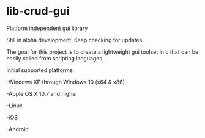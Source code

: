 # lib-crud-gui

Platform independent gui library

Still in alpha development. Keep checking for updates.


The goal for this project is to create a lightweight gui toolset in c that can be easily called from scripting languages.

Initial supported platforms:

-Windows XP through Windows 10 (x64 & x86)

-Apple OS X 10.7 and higher

-Linux 

-iOS

-Android
